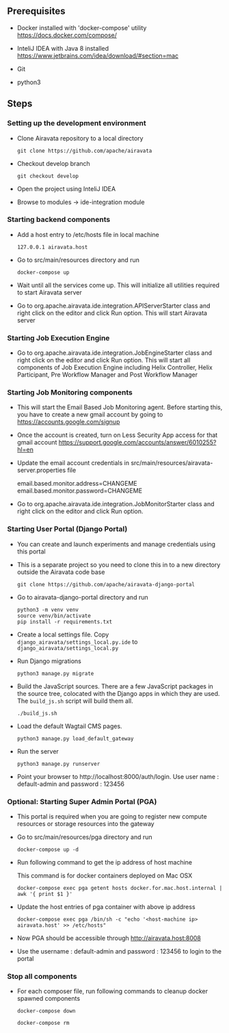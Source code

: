 ## Prerequisites

* Docker installed with 'docker-compose' utility
  https://docs.docker.com/compose/

* InteliJ IDEA with Java 8 installed
  https://www.jetbrains.com/idea/download/#section=mac

* Git

* python3

## Steps

### Setting up the development environment

* Clone Airavata repository to a local directory

  ```
  git clone https://github.com/apache/airavata
  ```

* Checkout develop branch

  ```
  git checkout develop
  ```

* Open the project using InteliJ IDEA

* Browse to modules -> ide-integration module

### Starting backend components

* Add a host entry to /etc/hosts file in local machine

  ```
  127.0.0.1 airavata.host
  ```

* Go to src/main/resources directory and run 

  ```
  docker-compose up
  ```

* Wait until all the services come up. This will initialize all utilities required to start Airavata server

* Go to org.apache.airavata.ide.integration.APIServerStarter class and right click on the editor and click Run option. This will start Airavata server

### Starting Job Execution Engine

* Go to org.apache.airavata.ide.integration.JobEngineStarter class and right click on the editor and click Run option. 
This will start all components of Job Execution Engine including Helix Controller, Helix Participant, Pre Workflow Manager and 
Post Workflow Manager

### Starting Job Monitoring components

* This will start the Email Based Job Monitoring agent. Before starting this, you have to create a new gmail account by going to 
https://accounts.google.com/signup

* Once the account is created, turn on Less Security App access for that gmail account 
https://support.google.com/accounts/answer/6010255?hl=en

* Update the email account credentials in src/main/resources/airavata-server.properties file

  email.based.monitor.address=CHANGEME
  email.based.monitor.password=CHANGEME
  
* Go to org.apache.airavata.ide.integration.JobMonitorStarter class and right click on the editor and click Run option.

### Starting User Portal (Django Portal)

* You can create and launch experiments and manage credentials using this portal

* This is a separate project so you need to clone this in to a new directory outside the Airavata code base
  
  ```
  git clone https://github.com/apache/airavata-django-portal
  ```
  
* Go to airavata-django-portal directory and run 

  ```
  python3 -m venv venv
  source venv/bin/activate
  pip install -r requirements.txt
  ```
* Create a local settings file. Copy
      `django_airavata/settings_local.py.ide` to
      `django_airavata/settings_local.py` 

* Run Django migrations

    ```
    python3 manage.py migrate
    ```

*  Build the JavaScript sources. There are a few JavaScript packages in the source tree, colocated with the Django apps in which they are used. The `build_js.sh` script will build them all.

    ```
    ./build_js.sh
    ```

*  Load the default Wagtail CMS pages.

    ```
    python3 manage.py load_default_gateway
    ```

*  Run the server

    ```
    python3 manage.py runserver  
    ```
    
* Point your browser to http://localhost:8000/auth/login. Use user name : default-admin and password : 123456 

### Optional: Starting Super Admin Portal (PGA)

* This portal is required when you are going to register new compute resources or storage resources into the gateway

* Go to src/main/resources/pga directory and run 

  ```
  docker-compose up -d
  ```

* Run following command to get the ip address of host machine

  This command is for docker containers deployed on Mac OSX  

  ```
  docker-compose exec pga getent hosts docker.for.mac.host.internal | awk '{ print $1 }'
  ```

* Update the host entries of pga container with above ip address

  ```
  docker-compose exec pga /bin/sh -c "echo '<host-machine ip> airavata.host' >> /etc/hosts"
  ```

* Now PGA should be accessible through http://airavata.host:8008

* Use the username : default-admin and password : 123456 to login to the portal

### Stop all components

* For each composer file, run following commands to cleanup docker spawned components

  ```
  docker-compose down
  ```
 
  ```
  docker-compose rm
  ```